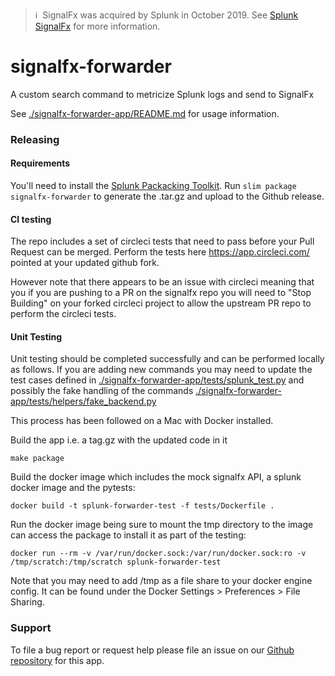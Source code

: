 >ℹ️&nbsp;&nbsp;SignalFx was acquired by Splunk in October 2019. See [Splunk SignalFx](https://www.splunk.com/en_us/investor-relations/acquisitions/signalfx.html) for more information.

# signalfx-forwarder
A custom search command to metricize Splunk logs and send to SignalFx


See [./signalfx-forwarder-app/README.md](./signalfx-forwarder-app/README.md) for usage information.

### Releasing

#### Requirements
You'll need to install the [Splunk Packacking Toolkit](https://dev.splunk.com/enterprise/docs/releaseapps/packagingtoolkit/installpkgtoolkit).
Run `slim package signalfx-forwarder` to generate the .tar.gz and upload to the Github release.

#### CI testing

The repo includes a set of circleci tests that need to pass before your Pull Request can be merged.
Perform the tests here https://app.circleci.com/ pointed at your updated github fork.

However note that there appears to be an issue with circleci meaning that you if you are pushing to a PR on the signalfx repo you will need to "Stop Building" on your forked circleci project to allow the upstream PR repo to perform the circleci tests.

#### Unit Testing
Unit testing should be completed successfully and can be performed locally as follows.
If you are adding new commands you may need to update the test cases defined in [./signalfx-forwarder-app/tests/splunk_test.py](./signalfx-forwarder-app/tests/splunk_test.py) and possibly the fake handling of the commands [./signalfx-forwarder-app/tests/helpers/fake_backend.py](./signalfx-forwarder-app/tests/helpers/fake_backend.py)

This process has been followed on a Mac with Docker installed.

Build the app i.e. a tag.gz with the updated code in it
```
make package
```

Build the docker image which includes the mock signalfx API, a splunk docker image and the pytests:
```
docker build -t splunk-forwarder-test -f tests/Dockerfile .
```

Run the docker image being sure to mount the tmp directory to the image can access the package to install it as part of the testing:
```
docker run --rm -v /var/run/docker.sock:/var/run/docker.sock:ro -v /tmp/scratch:/tmp/scratch splunk-forwarder-test
```

Note that you may need to add /tmp as a file share to your docker engine config. It can be found under the Docker Settings > Preferences > File Sharing.

### Support

To file a bug report or request help please file an issue on our [Github
repository](https://github.com/signalfx/splunk-forwarder/) for this app.
